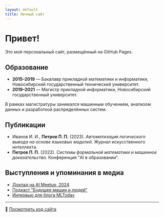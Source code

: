 ```yaml
---
layout: default
title: Личный сайт
---
```


# Привет!

Это мой персональный сайт, размещённый на GitHub Pages.

## Образование

- **2015–2019** — Бакалавр прикладной математики и информатики, Новосибирский государственный технический университет.  
- **2019–2021** — Магистр прикладной информатики, Новосибирский государственный университет.

В рамках магистратуры занимался машинным обучением, анализом данных и разработкой распределённых систем.

## Публикации

- Иванов И. И., **Петров П. П.** (2023). *Автоматизация логического вывода на основе языковых моделей*. Журнал искусственного интеллекта.  
- **Петров П. П.** (2022). *Системы формальной математики и машинное доказательство*. Конференция "AI в образовании".

## Выступления и упоминания в медиа

- [Доклад на AI Meetup, 2024](https://example.com/talk-ai-meetup)  
- [Подкаст "Будущее машин и людей"](https://example.com/podcast)  
- [Интервью для блога MLToday](https://example.com/interview)

---

📝 [Посмотреть код сайта](https://github.com/username/repo)

